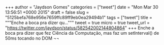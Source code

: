 
+++
author = "Jaydson Gomes"
categories = ["tweet"]
date = "Mon Mar 30 13:56:51 +0000 2015"
draft = false
slug = "5125befa768e956e7659ffc89ff9eb0ea29494b1"
tags = ["tweet"]
title = """Enche a boca pra dizer qu..."""
tweet = true
micro = true
tweet_url = "https://twitter.com/jaydson/status/582542002144804864"
+++
Enche a boca pra dizer que fez Ciência da Computação, mas faz um setInterval() de 50ms tocando no DOM ¬¬
